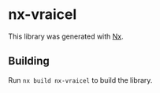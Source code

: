 # nx-vraicel

This library was generated with [Nx](https://nx.dev).



## Building

Run `nx build nx-vraicel` to build the library.




